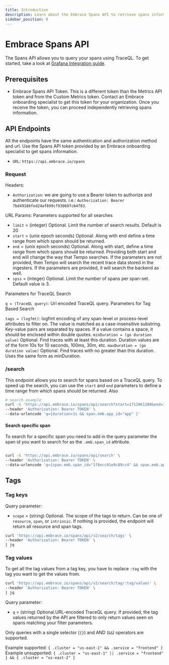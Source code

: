 ```yaml
---
title: Introduction
description: Learn about the Embrace Spans API to retrieve spans information
sidebar_position: 0
---
```


# Embrace Spans API

The Spans API allows you to query your spans using TraceQL. To get started, take a look at [Grafana Integration guide](/spans-api/grafana_integrations/).

## Prerequisites

- Embrace Spans API Token. This is a different token than the Metrics API token and from the Custom Metrics token. Contact an Embrace onboarding specialist to get this token for your organization. Once you receive the token, you can proceed independently retrieving spans information.

## API Endpoints

All the endpoints have the same authentication and authorization method and url. Use the Spans API token provided by an Embrace onboarding specialist to get spans information.
- `URL`: `https://api.embrace.io/spans`

### Request

Headers:
- `Authorization`: we are going to use a Bearer token to authorize and authenticate our requests. 
i.e.: `Authorization: Bearer 7bd49186fed24af699cf93069fc64f03`.

URL Params:
Parameters supported for all searches

- `limit` = (integer) Optional. Limit the number of search results. Default is 20
- `start` = (unix epoch seconds) Optional. Along with end define a time range from which spann should be returned.
- `end` = (unix epoch seconds) Optional. Along with start, define a time range from which spans should be returned. Providing both start and end will change the way that Tempo searches. If the parameters are not provided, then Tempo will search the recent trace data stored in the ingesters. If the parameters are provided, it will search the backend as well.
- `spss` = (integer) Optional. Limit the number of spans per span-set. Default value is 3.


Parameters for TraceQL Search

`q = (TraceQL query)`: Url encoded TraceQL query.
Parameters for Tag Based Search

`tags = (logfmt)`: logfmt encoding of any span-level or process-level attributes to filter on. The value is matched as a case-insensitive substring. Key-value pairs are separated by spaces. If a value contains a space, it should be enclosed within double quotes.
`minDuration = (go duration value)` Optional. Find traces with at least this duration. Duration values are of the form 10s for 10 seconds, 100ms, 30m, etc.
`maxDuration = (go duration value)` Optional. Find traces with no greater than this duration. Uses the same form as minDuration.

[//]: # (## Response status codes:)

[//]: # (- `200`: request was successful and we return a body with new information.)

[//]: # (- `403`: you don't have access to execute that operation.)

[//]: # (- `500`: there was an internal error and you should retry later.)

### /search
This endpoint allows you to search for spans based on a TraceQL query. 
To speed up the search, you can use the `start` and `end` parameters to define a time range from which spans should be returned.
Also 

```bash
# search example
curl -G 'https://api.embrace.io/spans/api/search?start=1712861280&end=1712861400&spss=5&limit=1' \
--header 'Authorization: Bearer TOKEN' \
--data-urlencode 'q={duration>1s && span.emb.app_id="app" }'
```

#### Search specific span
To search for a specific span you need to add in the query parameter the span id you want to search for
as the `.emb.span_id` attribute.

```bash

curl -G 'https://api.embrace.io/spans/api/search' \
--header 'Authorization: Bearer TOKEN' \
--data-urlencode 'q={span.emb.span_id="1f8ecc91e9c89cc4" && span.emb.app_id="app"}' | jq
```

## Tags
### Tag keys

Query parameter:
- `scope` = (string) Optional. The scope of the tags to return. Can be one of `resource`, `span`, or `intrinsic`. If nothing is provided, the endpoint will return all resource and span tags.

```bash
curl 'https://api.embrace.io/spans/api/v2/search/tags' \
--header 'Authorization: Bearer TOKEN' \
| jq

```

### Tag values

To get all the tag values from a tag key, you have to replace `:tag` with the tag you want to get the values from.
```bash
curl 'https://api.embrace.io/spans/api/v2/search/tag/:tag/values' \
--header 'Authorization: Bearer TOKEN' \
| jq
````

Query parameter:
- `q` = (string) Optional.URL-encoded TraceQL query. If provided, the tag values returned by the API are filtered to only return values seen on spans matching your filter parameters.

Only queries with a single selector (`{}`) and AND (`&&`) operators are supported.

Example supported: `{ .cluster = "us-east-1" && .service = "frontend" }`
Example unsupported: `{ .cluster = "us-east-1" || .service = "frontend" } && { .cluster = "us-east-2" }`





